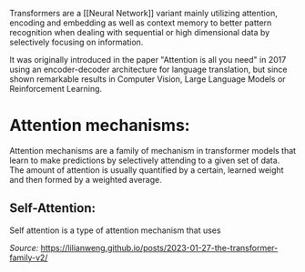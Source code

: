 Transformers are a [[Neural Network]] variant mainly utilizing attention, encoding and embedding as well as context memory to better pattern recognition when dealing with sequential or high dimensional data by selectively focusing on information. 

It was originally introduced in the paper "Attention is all you need" in 2017 using an encoder-decoder architecture for language translation, but since shown remarkable results in Computer Vision, Large Language Models or Reinforcement Learning.
# Attention mechanisms:
Attention mechanisms are a family of mechanism in transformer models that learn to make predictions by selectively attending to a given set of data. The amount of attention is usually quantified by a certain, learned weight and then formed by a weighted average.

## Self-Attention:
Self attention is a type of attention mechanism that uses 



*Source:* https://lilianweng.github.io/posts/2023-01-27-the-transformer-family-v2/